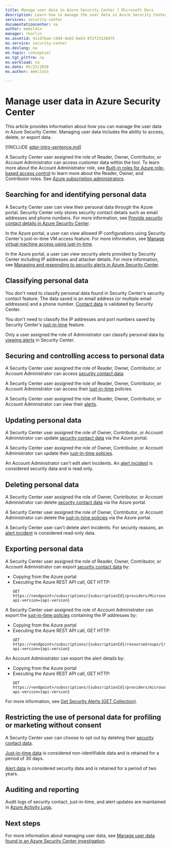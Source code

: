 ```yaml
---
title: Manage user data in Azure Security Center | Microsoft Docs
description: Learn how to manage the user data in Azure Security Center. Managing user data includes the ability to access, delete, or export data.
services: security-center
documentationcenter: na
author: memildin
manager: rkarlin
ms.assetid: 411d7bae-c9d4-4e83-be63-9f2f2312b075
ms.service: security-center
ms.devlang: na
ms.topic: conceptual
ms.tgt_pltfrm: na
ms.workload: na
ms.date: 05/23/2018
ms.author: memildin

---
```


# Manage user data in Azure Security Center
This article provides information about how you can manage the user data in Azure Security Center. Managing user data includes the ability to access, delete, or export data.

[!INCLUDE [gdpr-intro-sentence.md](../../includes/gdpr-intro-sentence.md)]

A Security Center user assigned the role of Reader, Owner, Contributor, or Account Administrator can access customer data within the tool. To learn more about the Account Administrator role, see [Built-in roles for Azure role-based access control](../role-based-access-control/built-in-roles.md) to learn more about the Reader, Owner, and Contributor roles. See [Azure subscription administrators](../cost-management-billing/manage/add-change-subscription-administrator.md).

## Searching for and identifying personal data
A Security Center user can view their personal data through the Azure portal. Security Center only stores security contact details such as email addresses and phone numbers. For more information, see [Provide security contact details in Azure Security Center](security-center-provide-security-contact-details.md).

In the Azure portal, a user can view allowed IP configurations using Security Center's just-in-time VM access feature. For more information, see [Manage virtual machine access using just-in-time](security-center-just-in-time.md).

In the Azure portal, a user can view security alerts provided by Security Center including IP addresses and attacker details. For more information, see [Managing and responding to security alerts in Azure Security Center](security-center-managing-and-responding-alerts.md).

## Classifying personal data
You don't need to classify personal data found in Security Center's security contact feature. The data saved is an email address (or multiple email addresses) and a phone number. [Contact data](security-center-provide-security-contact-details.md) is validated by Security Center.

You don't need to classify the IP addresses and port numbers saved by Security Center's [just-in-time](security-center-just-in-time.md) feature.

Only a user assigned the role of Administrator can classify personal data by [viewing alerts](security-center-managing-and-responding-alerts.md) in Security Center.

## Securing and controlling access to personal data
A Security Center user assigned the role of Reader, Owner, Contributor, or Account Administrator can access [security contact data](security-center-provide-security-contact-details.md).

A Security Center user assigned the role of Reader, Owner, Contributor, or Account Administrator can access their [just-in-time](security-center-just-in-time.md) policies.

A Security Center user assigned the role of Reader, Owner, Contributor, or Account Administrator can view their [alerts](security-center-managing-and-responding-alerts.md).

## Updating personal data
A Security Center user assigned the role of Owner, Contributor, or Account Administrator can update [security contact data](security-center-provide-security-contact-details.md) via the Azure portal.

A Security Center user assigned the role of Owner, Contributor, or Account Administrator can update their [just-in-time policies](security-center-just-in-time.md).

An Account Administrator can't edit alert incidents. An [alert incident](security-center-managing-and-responding-alerts.md) is considered security data and is read only.

## Deleting personal data
A Security Center user assigned the role of Owner, Contributor, or Account Administrator can delete [security contact data](security-center-provide-security-contact-details.md) via the Azure portal.

A Security Center user assigned the role of Owner, Contributor, or Account Administrator can delete the [just-in-time policies](security-center-just-in-time.md) via the Azure portal.

A Security Center user can't delete alert incidents. For security reasons, an [alert incident](security-center-managing-and-responding-alerts.md) is considered read-only data.

## Exporting personal data
A Security Center user assigned the role of Reader, Owner, Contributor, or Account Administrator can export [security contact data](security-center-provide-security-contact-details.md) by:

- Copying from the Azure portal
- Executing the Azure REST API call, GET HTTP:
  ```HTTP
  GET https://<endpoint>/subscriptions/{subscriptionId}/providers/Microsoft.Security/securityContacts?api-version={api-version}
  ```

A Security Center user assigned the role of Account Administrator can export the [just-in-time policies](security-center-just-in-time.md) containing the IP addresses by:

- Copying from the Azure portal
- Executing the Azure REST API call, GET HTTP:
  ```HTTP
  GET https://<endpoint>/subscriptions/{subscriptionId}/resourceGroups/{resourceGroup}/providers/Microsoft.Security/locations/{location}/jitNetworkAccessPolicies/default?api-version={api-version}
  ```

An Account Administrator can export the alert details by:

- Copying from the Azure portal
- Executing the Azure REST API call, GET HTTP:
  ```HTTP
  GET https://<endpoint>/subscriptions/{subscriptionId}/providers/microsoft.Security/alerts?api-version={api-version}
  ```

For more information, see [Get Security Alerts (GET Collection)](https://msdn.microsoft.com/library/mt704050.aspx).

## Restricting the use of personal data for profiling or marketing without consent
A Security Center user can choose to opt out by deleting their [security contact data](security-center-provide-security-contact-details.md).

[Just-in-time data](security-center-just-in-time.md) is considered non-identifiable data and is retained for a period of 30 days.

[Alert data](security-center-managing-and-responding-alerts.md) is considered security data and is retained for a period of two years.

## Auditing and reporting
Audit logs of security contact, just-in-time, and alert updates are maintained in [Azure Activity Logs](../azure-monitor/platform/platform-logs-overview.md).

## Next steps
For more information about managing user data, see [Manage user data found in an Azure Security Center investigation](security-center-investigation-user-data.md).
